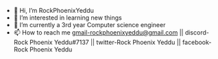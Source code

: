 - 👋 Hi, I’m RockPhoenixYeddu
- 👀 I’m interested in learning new things
- 🌱 I’m currently a 3rd year Computer science engineer
- 📫 How to reach me gmail-rockphoenixyeddu@gmail.com ||
                   discord-Rock Phoenix Yeddu#7137 ||
                   twitter-Rock Phoenix Yeddu ||
                  facebook-Rock Phoenix Yeddu 
<!---
RockPhoenixYeddu/RockPhoenixYeddu is a ✨ special ✨ repository because its `README.md` (this file) appears on your GitHub profile.
You can click the Preview link to take a look at your changes.
--->
